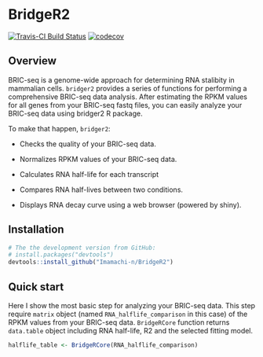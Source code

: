 # BridgeR2
[![Travis-CI Build Status](https://travis-ci.org/Imamachi-n/BridgeR2.svg?branch=master)](https://travis-ci.org/Imamachi-n/BridgeR2)
[![codecov](https://codecov.io/gh/Imamachi-n/BridgeR2/branch/master/graph/badge.svg)](https://codecov.io/gh/Imamachi-n/BridgeR2)  
  
## Overview
BRIC-seq is a genome-wide approach for determining RNA stalibity in mammalian cells. `bridger2` provides a series of functions for performing a comprehensive BRIC-seq data analysis. After estimating the RPKM values for all genes from your BRIC-seq fastq files, you can easily analyze your BRIC-seq data using bridger2 R package. 

To make that happen, `bridger2`:
* Checks the quality of your BRIC-seq data.

* Normalizes RPKM values of your BRIC-seq data.

* Calculates RNA half-life for each transcript

* Compares RNA half-lives between two conditions.

* Displays RNA decay curve using a web browser (powered by shiny).

## Installation
```r
# The the development version from GitHub:
# install.packages("devtools")
devtools::install_github("Imamachi-n/BridgeR2")
```

## Quick start
Here I show the most basic step for analyzing your BRIC-seq data. This step require `matrix` object (named `RNA_halflife_comparison` in this case) of the RPKM values from your BRIC-seq data. `BridgeRCore` function returns `data.table` object including RNA half-life, R2 and the selected fitting model.
```r
halflife_table <- BridgeRCore(RNA_halflife_comparison)
```
